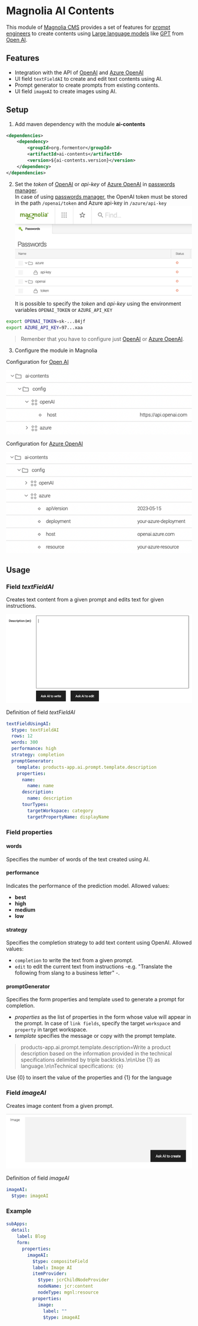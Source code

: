 # Magnolia AI Contents

This module of [Magnolia CMS](https://www.magnolia-cms.com/) provides a set of features for [prompt engineers](https://en.wikipedia.org/wiki/Prompt_engineering) to create contents using [Large language models](https://en.wikipedia.org/wiki/Large_language_model) like [GPT](https://en.wikipedia.org/wiki/GPT-3) from [Open AI](https://openai.com/).

## Features
- Integration with the API of [OpenAI](https://platform.openai.com/docs/api-reference) and [Azure OpenAI](https://azure.microsoft.com/products/cognitive-services/openai-service/)
- UI field `textFieldAI` to create and edit text contents using AI.
- Prompt generator to create prompts from existing contents.
- UI field `imageAI` to create images using AI.

## Setup
1. Add maven dependency with the module **ai-contents**
```xml
<dependencies>
    <dependency>
        <groupId>org.formentor</groupId>
        <artifactId>ai-contents</artifactId>
        <version>${ai-contents.version}</version>
    </dependency>
</dependencies>
```
2. Set the _token_ of [OpenAI](https://openai.com/) or _api-key_ of [Azure OpenAI](https://azure.microsoft.com/products/cognitive-services/openai-service/) in [passwords manager](https://docs.magnolia-cms.com/product-docs/6.2/Modules/List-of-modules/Password-Manager-module.html).  
In case of using [passwords manager](https://docs.magnolia-cms.com/>product-docs/6.2/Modules/List-of-modules/Password-Manager-module.html), the OpenAI token must be stored in the path `/openai/token` and Azure api-key in `/azure/api-key`
![passwords-manager](_docs/passwords-manager.png)
It is possible to specify the _token_ and _api-key_ using the environment variables `OPENAI_TOKEN` or `AZURE_API_KEY`
```bash
export OPENAI_TOKEN=sk-...84jf
export AZURE_API_KEY=97...xaa
```
> Remenber that you have to configure just [OpenAI](https://openai.com/) or [Azure OpenAI](https://azure.microsoft.com/products/cognitive-services/openai-service/).
3. Configure the module in Magnolia

Configuration for [Open AI](https://openai.com/)

![open-ai-magnolila](_docs/config-openai.png)

Configuration for [Azure OpenAI](https://azure.microsoft.com/products/cognitive-services/openai-service/)

![open-ai-magnolila](_docs/config-azure.png)

## Usage
### Field _textFieldAI_
Creates text content from a given prompt and edits text for given instructions.

![textFieldAI](_docs/field-textFieldAI.png)

Definition of field _textFieldAI_

```yaml
textFieldUsingAI:
  $type: textFieldAI
  rows: 12
  words: 300
  performance: high
  strategy: completion
  promptGenerator:
    template: products-app.ai.prompt.template.description
    properties:
      name:
        name: name
      description:
        name: description
      tourTypes:
        targetWorkspace: category
        targetPropertyName: displayName
```
### Field properties
#### words
Specifies the number of words of the text created using AI.
#### performance
Indicates the performance of the prediction model. Allowed values:
- **best** 
- **high**
- **medium**
- **low**

#### strategy
Specifies the completion strategy to add text content using OpenAI. Allowed values:
- `completion` to write the text from a given prompt.
- `edit` to edit the current text from instructions -e.g. "Translate the following from slang to a business letter" -.
 
#### promptGenerator
Specifies the form properties and template used to generate a prompt for completion.

- _properties_ as the list of properties in the form whose value will appear in the prompt. In case of `link fields`, specify the target `workspace` and `property` in target workspace.
- _template_ specifies the message or copy with the prompt template.
> products-app.ai.prompt.template.description=Write a product description based on the information provided in the technical specifications delimited by triple backticks.\n\nUse {1} as language.\n\nTechnical specifications: ```{0}```

Use {0} to insert the value of the properties and {1} for the language 

### Field _imageAI_
Creates image content from a given prompt.

![imageAI](_docs/field-imageAI.png)

Definition of field _imageAI_

```yaml
imageAI:
  $type: imageAI
```
### Example
```yaml
subApps:
  detail:
    label: Blog
    form:
      properties:
        imageAI:
          $type: compositeField
          label: Image AI
          itemProvider:
            $type: jcrChildNodeProvider
            nodeName: jcr:content
            nodeType: mgnl:resource
          properties:
            image:
              label: ""
              $type: imageAI
```